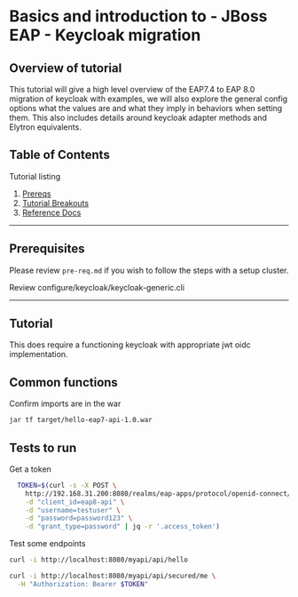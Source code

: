 # Basics and introduction to - JBoss EAP - Keycloak migration

## Overview of tutorial

This tutorial will give a high level overview of the EAP7.4 to EAP 8.0 migration of keycloak with examples, we will also explore the general config options what the values are and what they imply in behaviors when setting them.  This also includes details around keycloak adapter methods and Elytron equivalents.

## Table of Contents

Tutorial listing

1. [Prereqs](#prerequisites)
2. [Tutorial Breakouts](#tutorials)
3. [Reference Docs](#reference-docs)

---

## Prerequisites

Please review `pre-req.md` if you wish to follow the steps with a setup cluster.

Review configure/keycloak/keycloak-generic.cli

---

## Tutorial

This does require a functioning keycloak with appropriate jwt oidc implementation.



## Common functions

Confirm imports are in the war

```bash
jar tf target/hello-eap7-api-1.0.war
```

## Tests to run

Get a token

```bash
  TOKEN=$(curl -s -X POST \
    http://192.168.31.200:8080/realms/eap-apps/protocol/openid-connect/token \
    -d "client_id=eap8-api" \
    -d "username=testuser" \
    -d "password=password123" \
    -d "grant_type=password" | jq -r '.access_token')
```

Test some endpoints

```bash
curl -i http://localhost:8080/myapi/api/hello

curl -i http://localhost:8080/myapi/api/secured/me \
  -H "Authorization: Bearer $TOKEN"
```